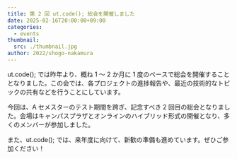```yaml
---
title: 第 2 回 ut.code(); 総会を開催しました
date: 2025-02-16T20:00:00+09:00
categories:
  - events
thumbnail:
  src: ./thumbnail.jpg
author: 2022/shogo-nakamura
---
```


ut.code(); では昨年より、概ね 1 〜 2 か月に 1 度のペースで総会を開催することとなりました。この会では、各プロジェクトの進捗報告や、最近の技術的なトピックの共有などを行うことにしています。

今回は、A セメスターのテスト期間を跨ぎ、記念すべき 2 回目の総会となりました。会場はキャンパスプラザとオンラインのハイブリッド形式の開催となり、多くのメンバーが参加しました。

また、ut.code(); では、来年度に向けて、新歓の準備も進めています。ぜひご参加ください！
